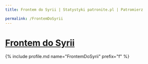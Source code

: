 ```yaml
---
title: Frontem do Syrii | Statystyki patronite.pl | Patromierz

permalink: /FrontemDoSyrii
---
```


# [Frontem do Syrii](https://patronite.pl/FrontemDoSyrii)

{% include profile.md name="FrontemDoSyrii" prefix="f" %}
